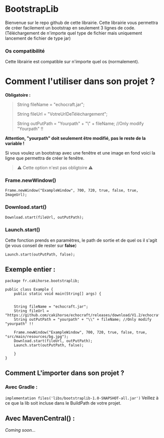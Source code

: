 # BootstrapLib

Bienvenue sur le repo github de cette librairie. 
Cette librairie vous permettra de créer facilement un bootstrap en seulement 3 lignes de code.
(Téléchargement de n'importe quel type de fichier mais uniquement lancement de fichier de type jar)

### Os compatibilité

Cette librairie est compatible sur n'importe quel os (normalement).

# __Comment l'utiliser dans son projet ?__

**Obligatoire :**

 >String fileName = "echocraft.jar";
> 
  > String fileUrl = "VotreUrlDeTéléchargement";
> 
   > String outPutPath = "Yourpath" + "\\" + fileName; //Only modify "Yourpath" !!
> 
 **Attention, "yourpath" doit seulement être modifié, pas le reste de la variable !**

Si vous voulez un bootstrap avec une fenêtre et une image en fond voici la ligne que permettra de créer le fenêtre.


> ⚠ Cette option n'est pas obligtoire ⚠

### Frame.newWindow()

```Frame.newWindow("ExampleWindow", 700, 720, true, false, true, ImageUrl);```

### Download.start()

```Download.start(fileUrl, outPutPath);```

### Launch.start()

Cette fonction prends en paramètres, le path de sortie et de quel os il s'agit (je vous conseil de rester sur **false**) 



```Launch.start(outPutPath, false);```

## Exemple entier :

```
package fr.cakihorse.bootstraplib;

public class Example {
    public static void main(String[] args) {


    String fileName = "echocraft.jar";
    String fileUrl = "https://github.com/cakihorse/echocraft/releases/download/V1.2/echocraft.jar";
    String outPutPath = "yourpath" + "\\" + fileName; //Only modify "yourpath" !!

    Frame.newWindow("ExampleWindow", 700, 720, true, false, true, "src/main/resources/bg.jpg");
    Download.start(fileUrl, outPutPath);
    Launch.start(outPutPath, false);

    }
}
```
## Comment L'importer dans son projet ?

### Avec Gradle : 

``implementation files('libs/bootstraplib-1.0-SNAPSHOT-all.jar')``
Veillez à ce que la lib soit incluse dans le BuildPath de votre projet.

## Avec MavenCentral() :

*Coming soon...*

